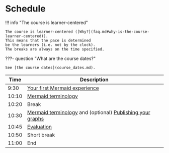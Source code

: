 # Schedule

!!! info "The course is learner-centered"

    The course is learner-centered ([Why?](faq.md#why-is-the-course-learner-centered)).
    This means that the pace is determined
    be the learners (i.e. not by the clock).
    The breaks are always on the time specified.

???- question "What are the course dates?"

    See [the course dates](course_dates.md).

<!-- markdownlint-disable MD013 --><!-- Tables cannot be split up over lines, hence will break 80 characters per line -->

Time |Description
-----|-------------------------------------------------------------
9:30 |[Your first Mermaid experience](sessions/first_experience.md)
10:10|[Mermaid terminology](sessions/mermaid_terminology.md)
10:20|Break
10:30|[Mermaid terminology](sessions/mermaid_terminology.md) and (optional) [Publishing your graphs](sessions/publishing_graphs.md)
10:45|[Evaluation](evaluation.md)
10:50|Short break
11:00|End

<!-- markdownlint-enable MD013 -->
